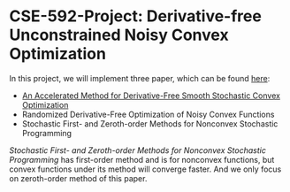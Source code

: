 # CSE-592-Project: Derivative-free Unconstrained Noisy Convex Optimization

In this project, we will implement three paper, which can be found [here](https://github.com/xuan-li/CSE-592-Project/tree/master/Reference/Same%20Assumption):

- [An Accelerated Method for Derivative-Free Smooth Stochastic Convex Optimization](https://github.com/xuan-li/CSE-592-Project/raw/master/Reference/An%20Accelerated%20Method%20for%20Derivative-Free%20Smooth%20Stochastic%20Convex%20Optimization.pdf)
- Randomized Derivative-Free Optimization of Noisy Convex Functions
- Stochastic First- and Zeroth-order Methods for Nonconvex Stochastic Programming

*Stochastic First- and Zeroth-order Methods for Nonconvex Stochastic Programming* has first-order method and is for nonconvex functions, but convex functions under its method will converge faster. And we only focus on zeroth-order method of this paper.



